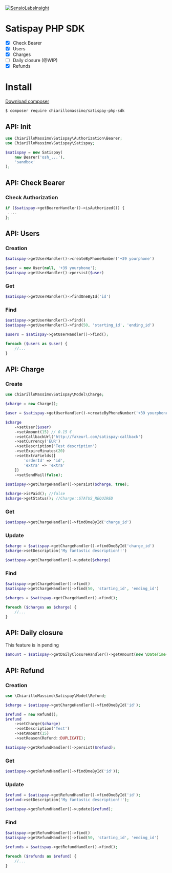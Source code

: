 [![SensioLabsInsight](https://insight.sensiolabs.com/projects/67c84e89-dfd1-4cd6-8604-53504f5dd101/mini.png)](https://insight.sensiolabs.com/projects/67c84e89-dfd1-4cd6-8604-53504f5dd101)

# Satispay PHP SDK

- [X] Check Bearer
- [X] Users
- [X] Charges
- [ ] Daily closure (@WIP)
- [X] Refunds

# Install
[Download composer](https://getcomposer.org/download)

```
$ composer require chiarillomassimo/satispay-php-sdk
```

## API: Init

```php
use ChiarilloMassimo\Satispay\Authorization\Bearer;
use ChiarilloMassimo\Satispay\Satispay;

$satispay = new Satispay(
    new Bearer('osh_...'),
    'sandbox'
);
```

## API: Check Bearer

### Check Authorization

```php
if ($satispay->getBearerHandler()->isAuthorized()) {
 ....
};
```

## API: Users

### Creation

```php
$satispay->getUserHandler()->createByPhoneNumber('+39 yourphone')

$user = new User(null, '+39 yourphone');
$satispay->getUserHandler()->persist($user)
```

### Get

```php
$satispay->getUserHandler()->findOneById('id')
```

### Find

```php
$satispay->getUserHandler()->find()
$satispay->getUserHandler()->find(50, 'starting_id', 'ending_id')

$users = $satispay->getUserHandler()->find();

foreach ($users as $user) {
    //...
}
```

## API: Charge

### Create

```php
use ChiarilloMassimo\Satispay\Model\Charge;

$charge = new Charge();

$user = $satispay->getUserHandler()->createByPhoneNumber('+39 yourphone');

$charge
    ->setUser($user)
    ->setAmount(15) // 0.15 €
    ->setCallbackUrl('http://fakeurl.com/satispay-callback')
    ->setCurrency('EUR')
    ->setDescription('Test description')
    ->setExpireMinutes(20)
    ->setExtraFields([
        'orderId' => 'id',
        'extra' => 'extra'
    ])
    ->setSendMail(false);
    
$satispay->getChargeHandler()->persist($charge, true);

$charge->isPaid(); //false
$charge->getStatus(); //Charge::STATUS_REQUIRED
```

### Get

```php
$satispay->getChargeHandler()->findOneById('charge_id')
```

### Update

```php
$charge = $satispay->getChargeHandler()->findOneById('charge_id')
$charge->setDescription('My fantastic description!!')

$satispay->getChargeHandler()->update($charge)
```

### Find

```php
$satispay->getChargeHandler()->find()
$satispay->getChargeHandler()->find(50, 'starting_id', 'ending_id')

$charges = $satispay->getChargeHandler()->find();

foreach ($charges as $charge) {
    //...
}
```

## API: Daily closure

This feature is in pending

```php
$amount = $satispay->getDailyClosureHandler()->getAmount(new \DateTime('2017/01/01'));
```

## API: Refund

### Creation

```php
use \ChiarilloMassimo\Satispay\Model\Refund;

$charge = $satispay->getChargeHandler()->findOneById('id');

$refund = new Refund();
$refund
    ->setCharge($charge)
    ->setDescription('Test')
    ->setAmount(15)
    ->setReason(Refund::DUPLICATE);

$satispay->getRefundHandler()->persist($refund);
```

### Get

```php
$satispay->getRefundHandler()->findOneById('id'));
```

### Update

```php
$refund = $satispay->getRefundHandler()->findOneById('id');
$refund->setDescription('My fantastic description!!');

$satispay->getRefundHandler()->update($refund);
```

### Find

```php
$satispay->getRefundHandler()->find()
$satispay->getRefundHandler()->find(50, 'starting_id', 'ending_id')

$refunds = $satispay->getRefundHandler()->find();

foreach ($refunds as $refund) {
    //...
}
```
